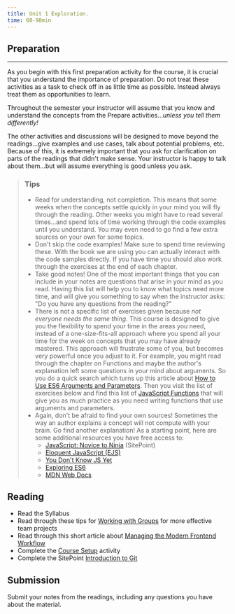 ```yaml
---
title: Unit 1 Exploration.
time: 60-90min
---
```


## Preparation

---

As you begin with this first preparation activity for the course, it
is crucial that you understand the importance of preparation. Do not
treat these activities as a task to check off in as little time as
possible. Instead always treat them as opportunities to learn.

Throughout the semester your instructor will assume that you know and
understand the concepts from the Prepare activities...*unless you tell them differently!*

The other activities and discussions will be designed to move beyond
the readings...give examples and use cases, talk about potential
problems, etc. Because of this, it is extremely important that you ask
for clarification on parts of the readings that didn't make sense.
Your instructor is happy to talk about them...but will assume
everything is good unless you ask.

> ### Tips
>
>- Read for understanding, not completion. This means that some weeks when the concepts settle quickly in your mind you will fly through the reading. Other weeks you might have to read several times...and spend lots of time working through the code examples until you understand. You may even need to go find a few extra sources on your own for some topics.
>- Don't skip the code examples! Make sure to spend time reviewing these. With the book we are using you can actually interact with the code samples directly. If you have time you should also work through the exercises at the end of each chapter.
>- Take good notes! One of the most important things that you can include in your notes are questions that arise in your mind as you read. Having this list will help you to know what topics need more time, and will give you something to say when the instructor asks: "Do you have any questions from the reading?"
>- There is not a specific list of exercises given because *not everyone needs the same thing*. This course
is designed to give you the flexibility to spend your time in the areas you need, instead of a one-size-fits-all approach
where you spend all your time for the week on concepts that you may have already mastered. This approach will frustrate some of you, but becomes very powerful once you adjust to it.
>For example, you might read through the chapter on Functions and maybe the author's explanation left some questions in your mind about arguments. So you do a quick search which turns up this article about [How to Use ES6 Arguments and Parameters](https://www.smashingmagazine.com/2016/07/how-to-use-arguments-and-parameters-in-ecmascript-6/). Then you visit the list of exercises below and find this list of [JavaScript Functions](https://www.w3resource.com/javascript-exercises/javascript-functions-exercises.php) that will give you as much practice as you need writing functions that use arguments and parameters.
>- Again, don't be afraid to find your own sources! Sometimes the way an author explains a concept will not compute with your brain. Go find another explanation! As a starting point, here are some additional resources you have free access to:
>    * [JavaScript: Novice to Ninja](https://www.sitepoint.com/premium/books/javascript-novice-to-ninja-2nd-edition/read) (SitePoint)
>    * [Eloquent JavaScript (EJS)](http://eloquentjavascript.net/index.html)
>    * [You Don't Know JS Yet](https://github.com/getify/You-Dont-Know-JS)
>    * [Exploring ES6](http://exploringjs.com/es6/index.html#toc_ch_overviews)
>    * [MDN Web Docs](https://developer.mozilla.org/en-US/)

## Reading

- Read the Syllabus
- Read through these tips for [Working with Groups](https://byui-cit.github.io/advcss/resources/working-with-groups.html) for more effective team projects
- Read through this short article about [Managing the Modern Frontend Workflow](../resources/workflow-info-only.html)
- Complete the [Course Setup](../resources/course-setup.html) activity
- Complete the SitePoint [Introduction to Git](https://github.com/skills/introduction-to-github) 

## Submission

Submit your notes from the readings, including any questions you
have about the material.
